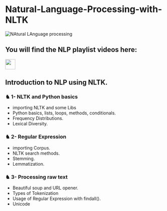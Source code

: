 # Natural-Language-Processing-with-NLTK

![NAtural LAnguage processing](https://user-images.githubusercontent.com/81964452/164547921-3a5a28db-e631-4151-91ff-60c622eea0d2.png)

## You will find the NLP playlist videos here:

<a href="https://www.youtube.com/channel/UCZ66MREnm-MsncYLJssBpTQ" target="_blank" rel="noreferrer"><img src="https://raw.githubusercontent.com/danielcranney/readme-generator/main/public/icons/socials/youtube.svg" width="32" height="32" /></a></p>

## Introduction to NLP using NLTK.

### ♞ 1- NLTK and Python basics
- importing NLTK and some Libs
- Python basics, lists, loops, methods, conditionals.
- Frequency Distributions.
- Lexical Diversity.

### ♞ 2- Regular Expression
- importing Corpus.
- NLTK search methods.
- Stemming.
- Lemmatization.

### ♞ 3- Processing raw text
- Beautiful soup and URL opener.
- Types of Tokenization
- Usage of Regular Expression with findall().
- Unicode 
